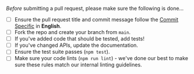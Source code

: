 _Before_ submitting a pull request, please make sure the following is done...

- [ ] Ensure the pull request title and commit message follow the [Commit Specific](https://github.com/alibaba/designable/blob/main/.github/GIT_COMMIT_SPECIFIC.md) in **English**.
- [ ] Fork the repo and create your branch from `main`.
- [ ] If you've added code that should be tested, add tests!
- [ ] If you've changed APIs, update the documentation.
- [ ] Ensure the test suite passes (`npm test`).
- [ ] Make sure your code lints (`npm run lint`) - we've done our best to make sure these rules match our internal linting guidelines.
